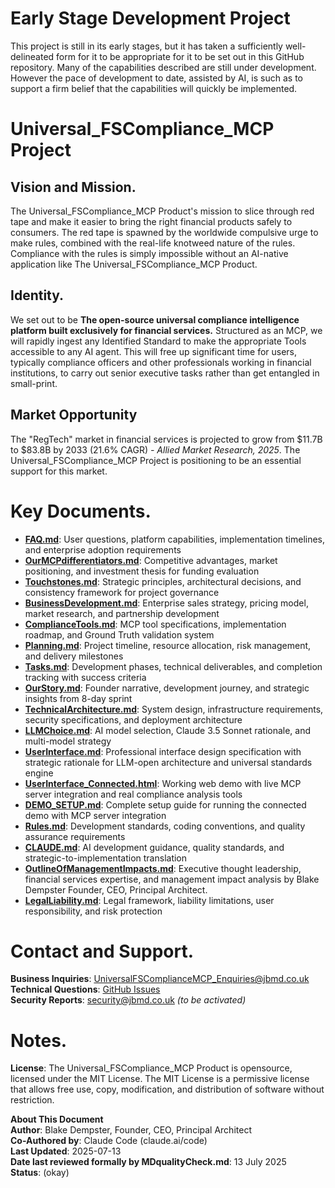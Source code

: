 # Early Stage Development Project

This project is still in its early stages, but it has taken a sufficiently well-delineated form for it to be appropriate for it to be set out in this GitHub repository. Many of the capabilities described are still under development. However the pace of development to date, assisted by AI, is such as to support a firm belief that the capabilities will quickly be implemented.

# Universal_FSCompliance_MCP Project

## Vision and Mission.

The Universal_FSCompliance_MCP Product's mission to slice through red tape and make it easier to bring the right financial products safely to consumers. The red tape is spawned by the worldwide compulsive urge to make rules, combined with the real-life knotweed nature of the rules. Compliance with the rules is simply impossible without an AI-native application like The Universal_FSCompliance_MCP Product. 

## Identity.

We set out to be **The open-source universal compliance intelligence platform built exclusively for financial services.** Structured as an MCP, we will rapidly ingest any Identified Standard to make the appropriate Tools accessible to any AI agent. This will free up significant time for users, typically compliance officers and other professionals working in financial institutions, to carry out senior executive tasks rather than get entangled in small-print. 

## Market Opportunity

The "RegTech" market in financial services is projected to grow from $11.7B to $83.8B by 2033 (21.6% CAGR) *- Allied Market Research, 2025*. The Universal_FSCompliance_MCP Project is positioning to be an essential support for this market.

# Key Documents. 

- **[FAQ.md](FAQ.md)**: User questions, platform capabilities, implementation timelines, and enterprise adoption requirements
- **[OurMCPdifferentiators.md](OurMCPdifferentiators.md)**: Competitive advantages, market positioning, and investment thesis for funding evaluation
- **[Touchstones.md](Touchstones.md)**: Strategic principles, architectural decisions, and consistency framework for project governance
- **[BusinessDevelopment.md](BusinessDevelopment.md)**: Enterprise sales strategy, pricing model, market research, and partnership development
- **[ComplianceTools.md](ComplianceTools.md)**: MCP tool specifications, implementation roadmap, and Ground Truth validation system
- **[Planning.md](Planning.md)**: Project timeline, resource allocation, risk management, and delivery milestones
- **[Tasks.md](Tasks.md)**: Development phases, technical deliverables, and completion tracking with success criteria
- **[OurStory.md](OurStory.md)**: Founder narrative, development journey, and strategic insights from 8-day sprint
- **[TechnicalArchitecture.md](TechnicalArchitecture.md)**: System design, infrastructure requirements, security specifications, and deployment architecture
- **[LLMChoice.md](LLMChoice.md)**: AI model selection, Claude 3.5 Sonnet rationale, and multi-model strategy
- **[UserInterface.md](UserInterface.md)**: Professional interface design specification with strategic rationale for LLM-open architecture and universal standards engine
- **[UserInterface_Connected.html](UserInterface_Connected.html)**: Working web demo with live MCP server integration and real compliance analysis tools
- **[DEMO_SETUP.md](DEMO_SETUP.md)**: Complete setup guide for running the connected demo with MCP server integration
- **[Rules.md](Rules.md)**: Development standards, coding conventions, and quality assurance requirements
- **[CLAUDE.md](CLAUDE.md)**: AI development guidance, quality standards, and strategic-to-implementation translation
- **[OutlineOfManagementImpacts.md](OutlineOfManagementImpacts.md)**: Executive thought leadership, financial services expertise, and management impact analysis by Blake Dempster Founder, CEO, Principal Architect.
- **[LegalLiability.md](LegalLiability.md)**: Legal framework, liability limitations, user responsibility, and risk protection

# Contact and Support.

**Business Inquiries**: UniversalFSComplianceMCP_Enquiries@jbmd.co.uk  
**Technical Questions**: [GitHub Issues](https://github.com/99blakeD99/fscompliance/issues)  
**Security Reports**: security@jbmd.co.uk *(to be activated)*

# Notes.

**License**: The Universal_FSCompliance_MCP Product is opensource, licensed under the MIT License. The MIT License is a permissive license that allows free use, copy, modification, and distribution of software without restriction.

**About This Document**  
**Author**: Blake Dempster, Founder, CEO, Principal Architect  
**Co-Authored by**: Claude Code (claude.ai/code)  
**Last Updated**: 2025-07-13  
**Date last reviewed formally by MDqualityCheck.md**: 13 July 2025  
**Status**: (okay)